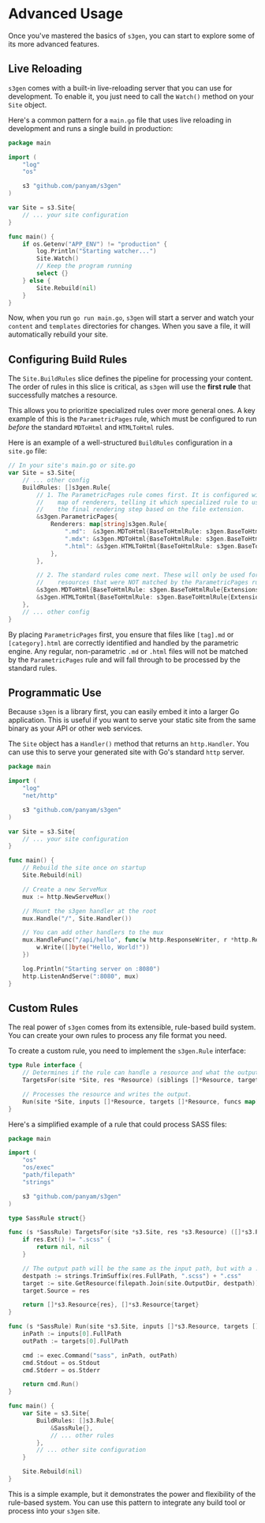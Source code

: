 
# Advanced Usage

Once you've mastered the basics of `s3gen`, you can start to explore some of its more advanced features.

## Live Reloading

`s3gen` comes with a built-in live-reloading server that you can use for development. To enable it, you just need to call the `Watch()` method on your `Site` object.

Here's a common pattern for a `main.go` file that uses live reloading in development and runs a single build in production:

```go
package main

import (
	"log"
	"os"

	s3 "github.com/panyam/s3gen"
)

var Site = s3.Site{
	// ... your site configuration
}

func main() {
	if os.Getenv("APP_ENV") != "production" {
		log.Println("Starting watcher...")
		Site.Watch()
		// Keep the program running
		select {}
	} else {
		Site.Rebuild(nil)
	}
}
```

Now, when you run `go run main.go`, `s3gen` will start a server and watch your `content` and `templates` directories for changes. When you save a file, it will automatically rebuild your site.

## Configuring Build Rules

The `Site.BuildRules` slice defines the pipeline for processing your content. The order of rules in this slice is critical, as `s3gen` will use the **first rule** that successfully matches a resource.

This allows you to prioritize specialized rules over more general ones. A key example of this is the `ParametricPages` rule, which must be configured to run *before* the standard `MDToHtml` and `HTMLToHtml` rules.

Here is an example of a well-structured `BuildRules` configuration in a `site.go` file:

```go
// In your site's main.go or site.go
var Site = s3.Site{
    // ... other config
    BuildRules: []s3gen.Rule{
        // 1. The ParametricPages rule comes first. It is configured with a
        //    map of renderers, telling it which specialized rule to use for
        //    the final rendering step based on the file extension.
        &s3gen.ParametricPages{
            Renderers: map[string]s3gen.Rule{
                ".md":  &s3gen.MDToHtml{BaseToHtmlRule: s3gen.BaseToHtmlRule{Extensions: []string{".md"}}},
                ".mdx": &s3gen.MDToHtml{BaseToHtmlRule: s3gen.BaseToHtmlRule{Extensions: []string{".mdx"}}},
                ".html": &s3gen.HTMLToHtml{BaseToHtmlRule: s3gen.BaseToHtmlRule{Extensions: []string{".html"}}},
            },
        },

        // 2. The standard rules come next. These will only be used for
        //    resources that were NOT matched by the ParametricPages rule.
        &s3gen.MDToHtml{BaseToHtmlRule: s3gen.BaseToHtmlRule{Extensions: []string{".md", ".mdx"}}},
        &s3gen.HTMLToHtml{BaseToHtmlRule: s3gen.BaseToHtmlRule{Extensions: []string{".html", ".htm"}}},
    },
    // ... other config
}
```

By placing `ParametricPages` first, you ensure that files like `[tag].md` or `[category].html` are correctly identified and handled by the parametric engine. Any regular, non-parametric `.md` or `.html` files will not be matched by the `ParametricPages` rule and will fall through to be processed by the standard rules.

## Programmatic Use

Because `s3gen` is a library first, you can easily embed it into a larger Go application. This is useful if you want to serve your static site from the same binary as your API or other web services.

The `Site` object has a `Handler()` method that returns an `http.Handler`. You can use this to serve your generated site with Go's standard `http` server.

```go
package main

import (
	"log"
	"net/http"

	s3 "github.com/panyam/s3gen"
)

var Site = s3.Site{
	// ... your site configuration
}

func main() {
	// Rebuild the site once on startup
	Site.Rebuild(nil)

	// Create a new ServeMux
	mux := http.NewServeMux()

	// Mount the s3gen handler at the root
	mux.Handle("/", Site.Handler())

	// You can add other handlers to the mux
	mux.HandleFunc("/api/hello", func(w http.ResponseWriter, r *http.Request) {
		w.Write([]byte("Hello, World!"))
	})

	log.Println("Starting server on :8080")
	http.ListenAndServe(":8080", mux)
}
```

## Custom Rules

The real power of `s3gen` comes from its extensible, rule-based build system. You can create your own rules to process any file format you need.

To create a custom rule, you need to implement the `s3gen.Rule` interface:

```go
type Rule interface {
	// Determines if the rule can handle a resource and what the output target should be.
	TargetsFor(site *Site, res *Resource) (siblings []*Resource, targets []*Resource)

	// Processes the resource and writes the output.
	Run(site *Site, inputs []*Resource, targets []*Resource, funcs map[string]any) error
}
```

Here's a simplified example of a rule that could process SASS files:

```go
package main

import (
	"os"
	"os/exec"
	"path/filepath"
	"strings"

	s3 "github.com/panyam/s3gen"
)

type SassRule struct{}

func (s *SassRule) TargetsFor(site *s3.Site, res *s3.Resource) ([]*s3.Resource, []*s3.Resource) {
	if res.Ext() != ".scss" {
		return nil, nil
	}

	// The output path will be the same as the input path, but with a .css extension
	destpath := strings.TrimSuffix(res.FullPath, ".scss") + ".css"
	target := site.GetResource(filepath.Join(site.OutputDir, destpath))
	target.Source = res

	return []*s3.Resource{res}, []*s3.Resource{target}
}

func (s *SassRule) Run(site *s3.Site, inputs []*s3.Resource, targets []*s3.Resource, funcs map[string]any) error {
	inPath := inputs[0].FullPath
	outPath := targets[0].FullPath

	cmd := exec.Command("sass", inPath, outPath)
	cmd.Stdout = os.Stdout
	cmd.Stderr = os.Stderr

	return cmd.Run()
}

func main() {
	var Site = s3.Site{
		BuildRules: []s3.Rule{
			&SassRule{},
			// ... other rules
		},
		// ... other site configuration
	}

	Site.Rebuild(nil)
}
```

This is a simple example, but it demonstrates the power and flexibility of the rule-based system. You can use this pattern to integrate any build tool or process into your `s3gen` site.
